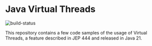 # Java Virtual Threads

![build-status](https://github.com/rsaestrela/java-virtual-threads/workflows/build/badge.svg)

This repository contains a few code samples of the usage of Virtual Threads, a feature described in JEP 444 and released
in Java 21.